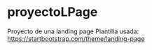 # proyectoLPage
Proyecto de una landing page
Plantilla usada: https://startbootstrap.com/theme/landing-page
